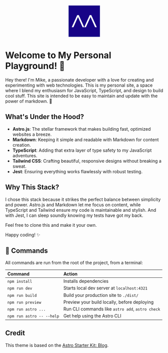 <p align="center">
  <a href="https://micheal.dev/">
    <img alt="Micheal Dev" src="./public/favicon.png" width="100" />
  </a>
</p>

# Welcome to My Personal Playground! 🎉

Hey there! I'm Mike, a passionate developer with a love for creating and experimenting with web technologies. This is my personal site, a space where I blend my enthusiasm for JavaScript, TypeScript, and design to build cool stuff. This site is intended to be easy to maintain and update with the power of markdown. 🚀

## What's Under the Hood?

- **Astro.js**: The stellar framework that makes building fast, optimized websites a breeze.
- **Markdown**: Keeping it simple and readable with Markdown for content creation.
- **TypeScript**: Adding that extra layer of type safety to my JavaScript adventures.
- **Tailwind CSS**: Crafting beautiful, responsive designs without breaking a sweat.
- **Jest**: Ensuring everything works flawlessly with robust testing.

## Why This Stack?

I chose this stack because it strikes the perfect balance between simplicity and power. Astro.js and Markdown let me focus on content, while TypeScript and Tailwind ensure my code is maintainable and stylish. And with Jest, I can sleep soundly knowing my tests have got my back.

Feel free to clone this and make it your own.

Happy coding! ✨

## 🧞 Commands

All commands are run from the root of the project, from a terminal:

| Command                   | Action                                           |
| :------------------------ | :----------------------------------------------- |
| `npm install`             | Installs dependencies                            |
| `npm run dev`             | Starts local dev server at `localhost:4321`      |
| `npm run build`           | Build your production site to `./dist/`          |
| `npm run preview`         | Preview your build locally, before deploying     |
| `npm run astro ...`       | Run CLI commands like `astro add`, `astro check` |
| `npm run astro -- --help` | Get help using the Astro CLI                     |

## Credit

This theme is based on the [Astro Starter Kit: Blog](https://astro.build/themes/details/astro-starter-blog/).
